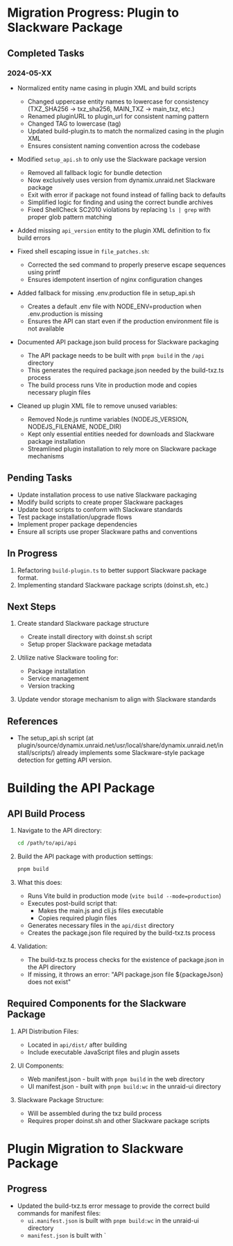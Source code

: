 # Migration Progress: Plugin to Slackware Package

## Completed Tasks

### 2024-05-XX

- Normalized entity name casing in plugin XML and build scripts
  - Changed uppercase entity names to lowercase for consistency (TXZ_SHA256 → txz_sha256, MAIN_TXZ → main_txz, etc.)
  - Renamed pluginURL to plugin_url for consistent naming pattern
  - Changed TAG to lowercase (tag)
  - Updated build-plugin.ts to match the normalized casing in the plugin XML
  - Ensures consistent naming convention across the codebase

- Modified `setup_api.sh` to only use the Slackware package version
  - Removed all fallback logic for bundle detection
  - Now exclusively uses version from dynamix.unraid.net Slackware package
  - Exit with error if package not found instead of falling back to defaults
  - Simplified logic for finding and using the correct bundle archives
  - Fixed ShellCheck SC2010 violations by replacing `ls | grep` with proper glob pattern matching
- Added missing `api_version` entity to the plugin XML definition to fix build errors
- Fixed shell escaping issue in `file_patches.sh`:
  - Corrected the sed command to properly preserve escape sequences using printf
  - Ensures idempotent insertion of nginx configuration changes
- Added fallback for missing .env.production file in setup_api.sh
  - Creates a default .env file with NODE_ENV=production when .env.production is missing
  - Ensures the API can start even if the production environment file is not available
- Documented API package.json build process for Slackware packaging
  - The API package needs to be built with `pnpm build` in the `/api` directory
  - This generates the required package.json needed by the build-txz.ts process
  - The build process runs Vite in production mode and copies necessary plugin files
- Cleaned up plugin XML file to remove unused variables:
  - Removed Node.js runtime variables (NODEJS_VERSION, NODEJS_FILENAME, NODE_DIR)
  - Kept only essential entities needed for downloads and Slackware package installation
  - Streamlined plugin installation to rely more on Slackware package mechanisms

## Pending Tasks

- Update installation process to use native Slackware packaging
- Modify build scripts to create proper Slackware packages
- Update boot scripts to conform with Slackware standards
- Test package installation/upgrade flows
- Implement proper package dependencies
- Ensure all scripts use proper Slackware paths and conventions

## In Progress

1. Refactoring `build-plugin.ts` to better support Slackware package format.
2. Implementing standard Slackware package scripts (doinst.sh, etc.)

## Next Steps

1. Create standard Slackware package structure
   - Create install directory with doinst.sh script
   - Setup proper Slackware package metadata

2. Utilize native Slackware tooling for:
   - Package installation
   - Service management
   - Version tracking

3. Update vendor storage mechanism to align with Slackware standards

## References

- The setup_api.sh script (at plugin/source/dynamix.unraid.net/usr/local/share/dynamix.unraid.net/install/scripts/) already implements some Slackware-style package detection for getting API version. 

# Building the API Package

## API Build Process

1. Navigate to the API directory:
   ```bash
   cd /path/to/api/api
   ```

2. Build the API package with production settings:
   ```bash
   pnpm build
   ```

3. What this does:
   - Runs Vite build in production mode (`vite build --mode=production`)
   - Executes post-build script that:
     - Makes the main.js and cli.js files executable
     - Copies required plugin files
   - Generates necessary files in the `api/dist` directory
   - Creates the package.json file required by the build-txz.ts process

4. Validation:
   - The build-txz.ts process checks for the existence of package.json in the API directory
   - If missing, it throws an error: "API package.json file ${packageJson} does not exist"

## Required Components for the Slackware Package

1. API Distribution Files:
   - Located in `api/dist/` after building
   - Include executable JavaScript files and plugin assets

2. UI Components:
   - Web manifest.json - built with `pnpm build` in the web directory
   - UI manifest.json - built with `pnpm build:wc` in the unraid-ui directory

3. Slackware Package Structure:
   - Will be assembled during the txz build process
   - Requires proper doinst.sh and other Slackware package scripts

# Plugin Migration to Slackware Package

## Progress

- Updated the build-txz.ts error message to provide the correct build commands for manifest files:
  - `ui.manifest.json` is built with `pnpm build:wc` in the unraid-ui directory
  - `manifest.json` is built with `